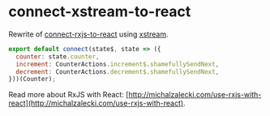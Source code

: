 # connect-xstream-to-react

Rewrite of [connect-rxjs-to-react](https://github.com/MichalZalecki/connect-rxjs-to-react) using [xstream](https://www.npmjs.com/package/xstream).

```js
export default connect(state$, state => ({
  counter: state.counter,
  increment: CounterActions.increment$.shamefullySendNext,
  decrement: CounterActions.decrement$.shamefullySendNext,
}))(Counter);
```

Read more about RxJS with React: [http://michalzalecki.com/use-rxjs-with-react](http://michalzalecki.com/use-rxjs-with-react).
